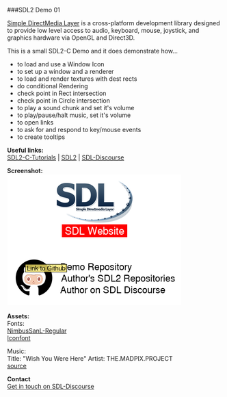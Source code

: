 ###SDL2 Demo 01  

[Simple DirectMedia Layer](https://www.libsdl.org/) is a cross-platform development library designed to provide low level access to audio, keyboard, mouse, joystick, and graphics hardware via OpenGL and Direct3D.  

This is a small SDL2-C Demo and it does demonstrate how...  

  * to load and use a Window Icon
  * to set up a window and a renderer
  * to load and render textures with dest rects
  * do conditional Rendering
  * check point in Rect intersection
  * check point in Circle intersection
  * to play a sound chunk and set it's volume
  * to play/pause/halt music, set it's volume
  * to open links
  * to ask for and respond to key/mouse events
  * to create tooltips  

**Useful links:**  
[SDL2-C-Tutorials](https://acry.github.io/) | [SDL2](https://www.libsdl.org/) | [SDL-Discourse](https://discourse.libsdl.org)

**Screenshot:**  
![Screenshot](./screenshot.png)

**Assets:**  
Fonts:  
[NimbusSanL-Regular](https://fontlibrary.org/en/font/nimbus-sans-l)  
[Iconfont](https://fontawesome.com)

Music:  
Title: "Wish You Were Here"
Artist: THE.MADPIX.PROJECT  
[source](https://licensing.jamendo.com/de/track/1214935/wish-you-were-here)

**Contact**  
[Get in touch on SDL-Discourse](https://discourse.libsdl.org/u/Acry/summary)
